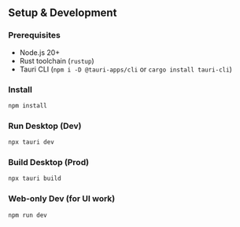## Setup & Development

### Prerequisites
- Node.js 20+
- Rust toolchain (`rustup`)
- Tauri CLI (`npm i -D @tauri-apps/cli` or `cargo install tauri-cli`)

### Install
```bash
npm install
```

### Run Desktop (Dev)
```bash
npx tauri dev
```

### Build Desktop (Prod)
```bash
npx tauri build
```

### Web-only Dev (for UI work)
```bash
npm run dev
```



